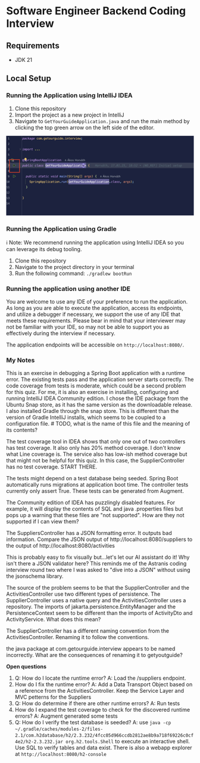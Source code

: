 # Software Engineer Backend Coding Interview

## Requirements
* JDK 21

## Local Setup

### Running the Application using IntelliJ IDEA

1. Clone this repository
2. Import the project as a new project in IntelliJ
3. Navigate to `GetYourGuideApplication.java` and run the main method by clicking the top green arrow on the left side of the editor.

![IntelliJ Run Screenshot](resources/intellij_screenshot.png)

### Running the Application using Gradle

ℹ️ Note: We recommend running the application using IntelliJ IDEA so you can leverage its debug tooling.

1. Clone this repository
2. Navigate to the project directory in your terminal
3. Run the following command: `./gradlew bootRun`

### Running the application using another IDE
You are welcome to use any IDE of your preference to run the application. As long as you are able to execute the application, access its endpoints, and utilize a debugger if necessary, we support the use of any IDE that meets these requirements. Please bear in mind that your interviewer may not be familiar with your IDE, so may not be able to support you as effectively during the interview if necessary.

The application endpoints will be accessible on `http://localhost:8080/`.

### My Notes

This is an exercise in debugging a Spring Boot application with a runtime error.
The existing tests pass and the application server starts correctly. The code coverage from tests is moderate, which could be a second problem for this quiz.
For me, it is also an exercise in installing, configuring and running IntelliJ IDEA Community edition.
I chose the IDE package from the Ubuntu Snap store, as it has the same version as the downloadable release.
I also installed Gradle through the snap store. This is different than the version of Gradle IntelliJ installs, which seems to be coupled to a configuration file. # TODO, what is the name of this file and the meaning of its contents?

The test coverage tool in IDEA shows that only one out of two controllers has test coverage. It also only has 20% method coverage. I don't know what Line coverage is.
The service also has low-ish method coverage but that might not be helpful for this quiz. In this case, the SupplierController has no test coverage. START THERE.

The tests might depend on a test database being seeded. Spring Boot automatically runs migrations at application boot time. The controller tests currently only assert True. These tests can be generated from Augment.

The Community edition of IDEA has puzzlingly disabled features. For example, it will display the contents of SQL and java .properties files but pops up a warning that these files are "not supported". How are they not supported if I can view them?

The SuppliersController has a JSON formatting error. It outputs bad information. Compare the JSON output of http://localhost:8080/suppliers to the output of http://localhost:8080/activities

This is probably easy to fix visually but...let's let our AI assistant do it! Why isn't there a JSON validator here? This reminds me of the Astranis coding interview round two where I was asked to "dive into a JSON" without using the jsonschema library.

The source of the problem seems to be that the SupplierController and the ActivitiesController use two different types of persistence. The SupplierController uses a native query and the ActivitiesController uses a repository.
The imports of jakarta.persistence.EntityManager and the PersistenceContext seem to be different than the imports of ActivityDto and ActivityService. What does this mean?

The SupplierController has a different naming convention from the ActivitiesController. Renaming it to follow the conventions.

the java package at com.getourguide.interview appears to be named incorrectly. What are the consequences of renaming it to getyoutguide?

**Open questions**

1. Q: How do I locate the runtime error?
    A: Load the /suppliers endpoint.
2. How do I fix the runtime error?
    A: Add a Data Transport Object based on a reference from the ActivitiesController. Keep the Service Layer and MVC petterns for the Suppliers
3. Q: How do determine if there are other runtime errors?
    A: Run tests
4. How do I expand the test coverage to check for the discovered runtime errors?
    A: Augment generated some tests
5. Q: How do I verify the test database is seeded?
    A: use `java -cp ~/.gradle/caches/modules-2/files-2.1/com.h2database/h2/2.3.232/4fcc05d966ccdb2812ae8b9a718f69226c0cf4e2/h2-2.3.232.jar org.h2.tools.Shell` to execute an interactive shell. Use SQL to verify tables and data exist. There is also a webapp explorer at `http://localhost:8080/h2-console`